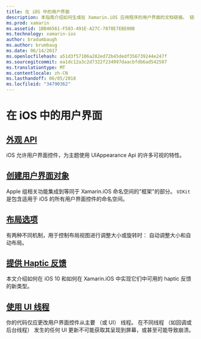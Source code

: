 ```yaml
---
title: 在 iOS 中的用户界面
description: 本指南介绍如何生成在 Xamarin.iOS 应用程序的用户界面的文档链接。 链接的指南涵盖外观 API，创建用户界面对象、 布局选项和的详细信息。
ms.prod: xamarin
ms.assetid: 1BB46561-F503-491E-A27C-7878E7EBE00B
ms.technology: xamarin-ios
author: bradumbaugh
ms.author: brumbaug
ms.date: 06/14/2017
ms.openlocfilehash: a51d3f57106a282ed72b45dedf356739244e247f
ms.sourcegitcommit: ea1dc12a3c2d7322f234997daacbfdb6ad542507
ms.translationtype: MT
ms.contentlocale: zh-CN
ms.lasthandoff: 06/05/2018
ms.locfileid: "34790362"
---
```

# <a name="user-interfaces-in-ios"></a>在 iOS 中的用户界面

## <a name="appearance-apiintroduction-to-the-appearance-apimd"></a>[外观 API](introduction-to-the-appearance-api.md)

iOS 允许用户界面控件，为主题使用 UIAppearance Api 的许多可视的特性。

## <a name="creating-user-interface-objectsiosuser-interfaceios-uicreating-ui-objectsmd"></a>[创建用户界面对象](~/ios/user-interface/ios-ui/creating-ui-objects.md)

Apple 组相关功能集成到等同于 Xamarin.iOS 命名空间的"框架"的部分。 `UIKit` 是包含适用于 iOS 的所有用户界面控件的命名空间。

## <a name="layout-optionsiosuser-interfaceios-uilayout-optionsmd"></a>[布局选项](~/ios/user-interface/ios-ui/layout-options.md)

有两种不同机制，用于控制布局视图进行调整大小或旋转时： 自动调整大小和自动布局。

## <a name="providing-haptic-feedbackiosuser-interfaceios-uihaptic-feedbackmd"></a>[提供 Haptic 反馈](~/ios/user-interface/ios-ui/haptic-feedback.md)

本文介绍如何在 iOS 10 和如何在 Xamarin.iOS 中实现它们中可用的 haptic 反馈的新类型。

## <a name="working-with-the-ui-threadiosuser-interfaceios-uiui-threadmd"></a>[使用 UI 线程](~/ios/user-interface/ios-ui/ui-thread.md)

你的代码仅应更改用户界面控件从主要 （或 UI） 线程。 在不同线程 （如回调或后台线程） 发生的任何 UI 更新不可能获取其呈现到屏幕，或甚至可能导致崩溃。




